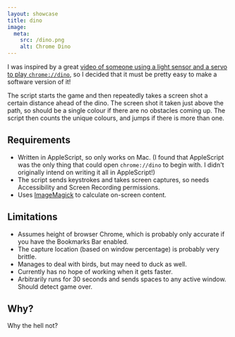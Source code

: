 ```yaml
---
layout: showcase
title: dino
image:
  meta:
    src: /dino.png
    alt: Chrome Dino
---
```


I was inspired by a great [video of someone using a light sensor and a servo to play `chrome://dino`](https://imgur.com/gallery/u8bkoIX), so I decided that it must be pretty easy to make a software version of it!

The script starts the game and then repeatedly takes a screen shot a certain distance ahead of the dino. The screen shot it taken just above the path, so should be a single colour if there are no obstacles coming up. The script then counts the unique colours, and jumps if there is more than one.

## Requirements

* Written in AppleScript, so only works on Mac. (I found that AppleScript was the only thing that could open `chrome://dino` to begin with. I didn't originally intend on writing it all in AppleScript!)
* The script sends keystrokes and takes screen captures, so needs Accessibility and Screen Recording permissions.
* Uses [ImageMagick](https://imagemagick.org/) to calculate on-screen content.

## Limitations

* Assumes height of browser Chrome, which is probably only accurate if you have the Bookmarks Bar enabled.
* The capture location (based on window percentage) is probably very brittle.
* Manages to deal with birds, but may need to duck as well.
* Currently has no hope of working when it gets faster.
* Arbitrarily runs for 30 seconds and sends spaces to any active window. Should detect game over.

## Why?

Why the hell not?
